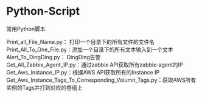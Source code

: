 # Python-Script
常用Python脚本  

Print_all_File_Name.py： 打印一个目录下的所有文件的文件名  
Print_All_To_One_File.py：添加一个目录下的所有文本输入到一个文本  
Alert_To_DingDing.py： DingDing告警  
Get_All_Zabbix_Agent_IP.py：通过zabbix API获取所有zabbix-agent的IP  
Get_Aws_Instance_IP.py：根据AWS API获取所有的Instance IP 
Get_Aws_Instance_Tags_To_Corresponding_Volumn_Tags.py：获取AWS所有实例的Tags并打到对应的卷组上  



